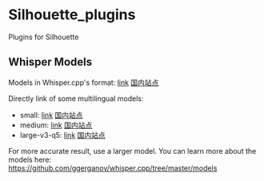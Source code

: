 # Silhouette_plugins

Plugins for Silhouette

## Whisper Models

Models in Whisper.cpp's format: [link](https://huggingface.co/ggerganov/whisper.cpp) [国内站点](https://hf-mirror.com/ggerganov/whisper.cpp)

Directly link of some multilingual models:

* small: [link](https://huggingface.co/ggerganov/whisper.cpp/blob/main/ggml-small.bin) [国内站点](https://hf-mirror.com/ggerganov/whisper.cpp/blob/main/ggml-small.bin)
* medium: [link](https://huggingface.co/ggerganov/whisper.cpp/blob/main/ggml-medium.bin) [国内站点](https://hf-mirror.com/ggerganov/whisper.cpp/blob/main/ggml-medium.bin)
* large-v3-q5: [link](https://huggingface.co/ggerganov/whisper.cpp/blob/main/ggml-large-v3-q5_0.bin) [国内站点](https://hf-mirror.com/ggerganov/whisper.cpp/blob/main/ggml-large-v3-q5_0.bin)

For more accurate result, use a larger model. You can learn more about the models here: https://github.com/ggerganov/whisper.cpp/tree/master/models

